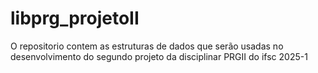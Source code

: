 # libprg_projetoII
O repositorio contem as estruturas de dados que serão usadas no desenvolvimento do segundo projeto da disciplinar PRGII do ifsc 2025-1
